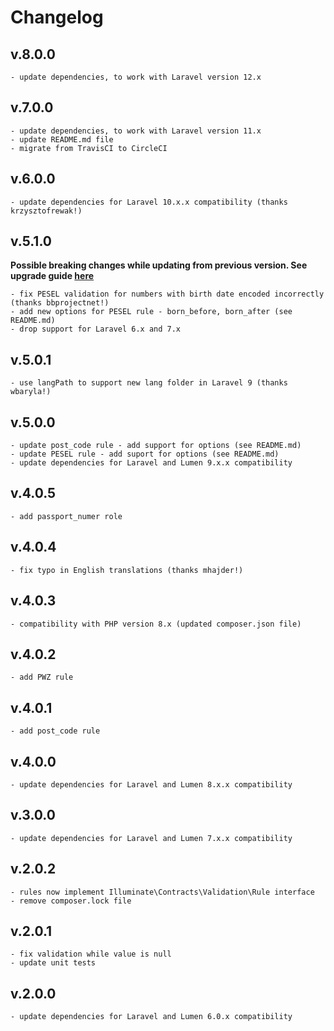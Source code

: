 # Changelog
## v.8.0.0
    - update dependencies, to work with Laravel version 12.x
## v.7.0.0
    - update dependencies, to work with Laravel version 11.x
    - update README.md file
    - migrate from TravisCI to CircleCI
## v.6.0.0
    - update dependencies for Laravel 10.x.x compatibility (thanks krzysztofrewak!)
## v.5.1.0
**Possible breaking changes while updating from previous version. See upgrade guide [here](UPGRADE_GUIDE.md)**

    - fix PESEL validation for numbers with birth date encoded incorrectly (thanks bbprojectnet!)
    - add new options for PESEL rule - born_before, born_after (see README.md)
    - drop support for Laravel 6.x and 7.x
## v.5.0.1
    - use langPath to support new lang folder in Laravel 9 (thanks wbaryla!)
## v.5.0.0
    - update post_code rule - add support for options (see README.md)
    - update PESEL rule - add suport for options (see README.md)
    - update dependencies for Laravel and Lumen 9.x.x compatibility
## v.4.0.5
    - add passport_numer role
## v.4.0.4
    - fix typo in English translations (thanks mhajder!)
## v.4.0.3
    - compatibility with PHP version 8.x (updated composer.json file)
## v.4.0.2
    - add PWZ rule
## v.4.0.1
    - add post_code rule
## v.4.0.0
    - update dependencies for Laravel and Lumen 8.x.x compatibility
## v.3.0.0
    - update dependencies for Laravel and Lumen 7.x.x compatibility
## v.2.0.2
    - rules now implement Illuminate\Contracts\Validation\Rule interface
    - remove composer.lock file
## v.2.0.1
    - fix validation while value is null
    - update unit tests
## v.2.0.0
    - update dependencies for Laravel and Lumen 6.0.x compatibility
